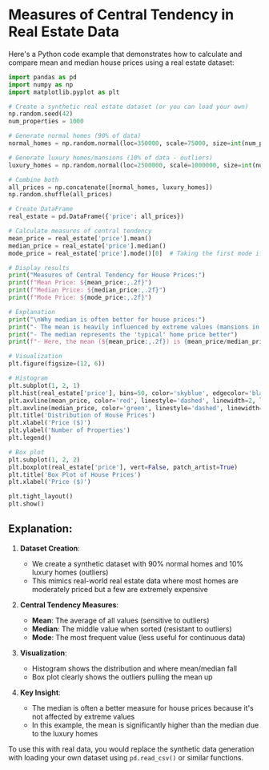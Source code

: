 # Measures of Central Tendency in Real Estate Data

Here's a Python code example that demonstrates how to calculate and compare mean and median house prices using a real estate dataset:

```python
import pandas as pd
import numpy as np
import matplotlib.pyplot as plt

# Create a synthetic real estate dataset (or you can load your own)
np.random.seed(42)
num_properties = 1000

# Generate normal homes (90% of data)
normal_homes = np.random.normal(loc=350000, scale=75000, size=int(num_properties * 0.9))

# Generate luxury homes/mansions (10% of data - outliers)
luxury_homes = np.random.normal(loc=2500000, scale=1000000, size=int(num_properties * 0.1))

# Combine both
all_prices = np.concatenate([normal_homes, luxury_homes])
np.random.shuffle(all_prices)

# Create DataFrame
real_estate = pd.DataFrame({'price': all_prices})

# Calculate measures of central tendency
mean_price = real_estate['price'].mean()
median_price = real_estate['price'].median()
mode_price = real_estate['price'].mode()[0]  # Taking the first mode if multimodal

# Display results
print("Measures of Central Tendency for House Prices:")
print(f"Mean Price: ${mean_price:,.2f}")
print(f"Median Price: ${median_price:,.2f}")
print(f"Mode Price: ${mode_price:,.2f}")

# Explanation
print("\nWhy median is often better for house prices:")
print("- The mean is heavily influenced by extreme values (mansions in this case)")
print("- The median represents the 'typical' home price better")
print(f"- Here, the mean (${mean_price:,.2f}) is {mean_price/median_price:.1f}x higher than the median due to outliers")

# Visualization
plt.figure(figsize=(12, 6))

# Histogram
plt.subplot(1, 2, 1)
plt.hist(real_estate['price'], bins=50, color='skyblue', edgecolor='black')
plt.axvline(mean_price, color='red', linestyle='dashed', linewidth=2, label=f'Mean (${mean_price:,.0f})')
plt.axvline(median_price, color='green', linestyle='dashed', linewidth=2, label=f'Median (${median_price:,.0f})')
plt.title('Distribution of House Prices')
plt.xlabel('Price ($)')
plt.ylabel('Number of Properties')
plt.legend()

# Box plot
plt.subplot(1, 2, 2)
plt.boxplot(real_estate['price'], vert=False, patch_artist=True)
plt.title('Box Plot of House Prices')
plt.xlabel('Price ($)')

plt.tight_layout()
plt.show()
```

## Explanation:

1. **Dataset Creation**:
   - We create a synthetic dataset with 90% normal homes and 10% luxury homes (outliers)
   - This mimics real-world real estate data where most homes are moderately priced but a few are extremely expensive

2. **Central Tendency Measures**:
   - **Mean**: The average of all values (sensitive to outliers)
   - **Median**: The middle value when sorted (resistant to outliers)
   - **Mode**: The most frequent value (less useful for continuous data)

3. **Visualization**:
   - Histogram shows the distribution and where mean/median fall
   - Box plot clearly shows the outliers pulling the mean up

4. **Key Insight**:
   - The median is often a better measure for house prices because it's not affected by extreme values
   - In this example, the mean is significantly higher than the median due to the luxury homes

To use this with real data, you would replace the synthetic data generation with loading your own dataset using `pd.read_csv()` or similar functions.
